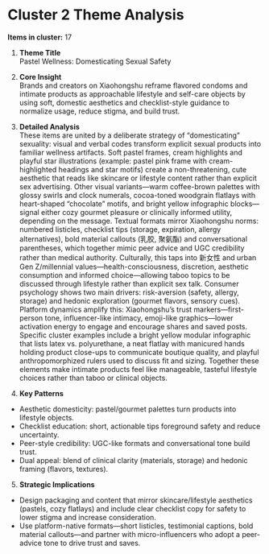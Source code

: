 # Cluster 2 Theme Analysis

**Items in cluster:** 17

1. **Theme Title**  
Pastel Wellness: Domesticating Sexual Safety

2. **Core Insight**  
Brands and creators on Xiaohongshu reframe flavored condoms and intimate products as approachable lifestyle and self-care objects by using soft, domestic aesthetics and checklist-style guidance to normalize usage, reduce stigma, and build trust.

3. **Detailed Analysis**  
These items are united by a deliberate strategy of “domesticating” sexuality: visual and verbal codes transform explicit sexual products into familiar wellness artifacts. Soft pastel frames, cream highlights and playful star illustrations (example: pastel pink frame with cream-highlighted headings and star motifs) create a non-threatening, cute aesthetic that reads like skincare or lifestyle content rather than explicit sex advertising. Other visual variants—warm coffee-brown palettes with glossy swirls and clock numerals, cocoa-toned woodgrain flatlays with heart-shaped “chocolate” motifs, and bright yellow infographic blocks—signal either cozy gourmet pleasure or clinically informed utility, depending on the message. Textual formats mirror Xiaohongshu norms: numbered listicles, checklist tips (storage, expiration, allergy alternatives), bold material callouts (乳胶, 聚氨酯) and conversational parentheses, which together mimic peer advice and UGC credibility rather than medical authority. Culturally, this taps into 新女性 and urban Gen Z/millennial values—health-consciousness, discretion, aesthetic consumption and informed choice—allowing taboo topics to be discussed through lifestyle rather than explicit sex talk. Consumer psychology shows two main drivers: risk-aversion (safety, allergy, storage) and hedonic exploration (gourmet flavors, sensory cues). Platform dynamics amplify this: Xiaohongshu’s trust markers—first-person tone, influencer-like intimacy, emoji-like graphics—lower activation energy to engage and encourage shares and saved posts. Specific cluster examples include a bright yellow modular infographic that lists latex vs. polyurethane, a neat flatlay with manicured hands holding product close-ups to communicate boutique quality, and playful anthropomorphized rulers used to discuss fit and sizing. Together these elements make intimate products feel like manageable, tasteful lifestyle choices rather than taboo or clinical objects.

4. **Key Patterns**  
- Aesthetic domesticity: pastel/gourmet palettes turn products into lifestyle objects.  
- Checklist education: short, actionable tips foreground safety and reduce uncertainty.  
- Peer-style credibility: UGC-like formats and conversational tone build trust.  
- Dual appeal: blend of clinical clarity (materials, storage) and hedonic framing (flavors, textures).

5. **Strategic Implications**  
- Design packaging and content that mirror skincare/lifestyle aesthetics (pastels, cozy flatlays) and include clear checklist copy for safety to lower stigma and increase consideration.  
- Use platform-native formats—short listicles, testimonial captions, bold material callouts—and partner with micro-influencers who adopt a peer-advice tone to drive trust and saves.